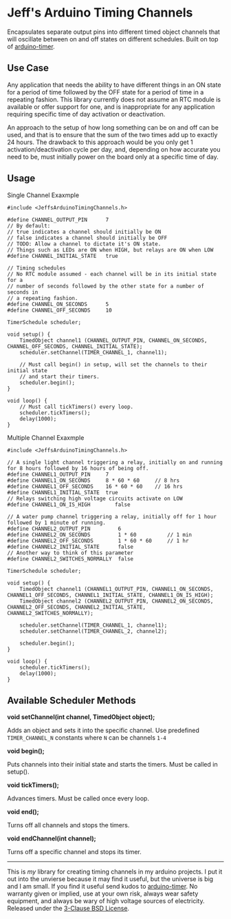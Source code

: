 # Jeff's Arduino Timing Channels

Encapsulates separate output pins into different timed object channels that will oscillate between on and off states on different schedules. Built on top of [arduino-timer](https://github.com/contrem/arduino-timer).

## Use Case

Any application that needs the ability to have different things in an ON state for a period of time followed by the OFF state for a period of time in a repeating fashion. This library currently does not assume an RTC module is available or offer support for one, and is inappropriate for any application requiring specific time of day activation or deactivation.

An approach to the setup of how long something can be on and off can be used, and that is to ensure that the sum of the two times add up to exactly 24 hours. The drawback to this approach would be you only get 1 activation/deactivation cycle per day, and, depending on how accurate you need to be, must initially power on the board only at a specific time of day.

## Usage

Single Channel Exaxmple

```
#include <JeffsArduinoTimingChannels.h>

#define CHANNEL_OUTPUT_PIN      7
// By default:
// true indicates a channel should initially be ON
// false indicates a channel should initially be OFF
// TODO: Allow a channel to dictate it's ON state.
// Things such as LEDs are ON when HIGH, but relays are ON when LOW
#define CHANNEL_INITIAL_STATE   true

// Timing schedules
// No RTC module assumed - each channel will be in its initial state for a
// number of seconds followed by the other state for a number of seconds in
// a repeating fashion.
#define CHANNEL_ON_SECONDS      5
#define CHANNEL_OFF_SECONDS     10

TimerSchedule scheduler;

void setup() {
    TimedObject channel1 (CHANNEL_OUTPUT_PIN, CHANNEL_ON_SECONDS, CHANNEL_OFF_SECONDS, CHANNEL_INITIAL_STATE);
    scheduler.setChannel(TIMER_CHANNEL_1, channel1);

    // Must call begin() in setup, will set the channels to their initial state
    // and start their timers.
    scheduler.begin();
}

void loop() {
    // Must call tickTimers() every loop.
    scheduler.tickTimers();
    delay(1000);
}
```

Multiple Channel Exaxmple

```
#include <JeffsArduinoTimingChannels.h>

// A single light channel triggering a relay, initially on and running for 8 hours followed by 16 hours of being off.
#define CHANNEL1_OUTPUT_PIN     7
#define CHANNEL1_ON_SECONDS     8 * 60 * 60     // 8 hrs
#define CHANNEL1_OFF_SECONDS    16 * 60 * 60    // 16 hrs
#define CHANNEL1_INITIAL_STATE  true
// Relays switching high voltage circuits activate on LOW
#define CHANNEL1_ON_IS_HIGH        false

// A water pump channel triggering a relay, initially off for 1 hour followed by 1 minute of running.
#define CHANNEL2_OUTPUT_PIN         6
#define CHANNEL2_ON_SECONDS         1 * 60          // 1 min
#define CHANNEL2_OFF_SECONDS        1 * 60 * 60     // 1 hr
#define CHANNEL2_INITIAL_STATE      false
// Another way to think of this parameter
#define CHANNEL2_SWITCHES_NORMALLY  false

TimerSchedule scheduler;

void setup() {
    TimedObject channel1 (CHANNEL1_OUTPUT_PIN, CHANNEL1_ON_SECONDS, CHANNEL1_OFF_SECONDS, CHANNEL1_INITIAL_STATE, CHANNEL1_ON_IS_HIGH);
    TimedObject channel2 (CHANNEL2_OUTPUT_PIN, CHANNEL2_ON_SECONDS, CHANNEL2_OFF_SECONDS, CHANNEL2_INITIAL_STATE, CHANNEL2_SWITCHES_NORMALLY);

    scheduler.setChannel(TIMER_CHANNEL_1, channel1);
    scheduler.setChannel(TIMER_CHANNEL_2, channel2);

    scheduler.begin();
}

void loop() {
    scheduler.tickTimers();
    delay(1000);
}
```

## Available Scheduler Methods

**void setChannel(int channel, TimedObject object);** 

Adds an object and sets it into the specific channel. Use predefined `TIMER_CHANNEL_N` constants where `N` can be channels `1-4`

**void begin();**

Puts channels into their initial state and starts the timers. Must be called in setup().

**void tickTimers();**

Advances timers. Must be called once every loop.

**void end();**

Turns off all channels and stops the timers.

**void endChannel(int channel);**

Turns off a specific channel and stops its timer.

---

This is _my_ library for creating timing channels in my arduino projects. I put it out into the unvierse because it may find it useful, but the universe is big and I am small. If you find it useful send kudos to [arduino-timer](https://github.com/contrem/arduino-timer). No warranty given or implied, use at your own risk, always wear safety equipment, and always be wary of high voltage sources of electricity. Released under the [3-Clause BSD License](https://opensource.org/licenses/BSD-3-Clause).